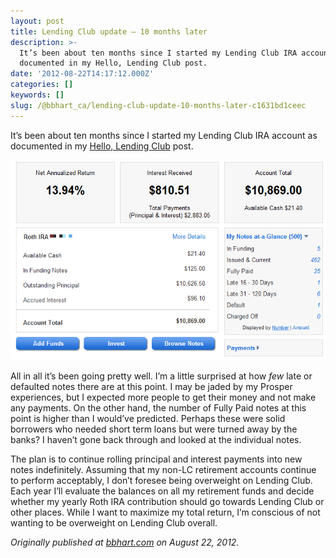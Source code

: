 ```yaml
---
layout: post
title: Lending Club update — 10 months later
description: >-
  It’s been about ten months since I started my Lending Club IRA account as
  documented in my Hello, Lending Club post.
date: '2012-08-22T14:17:12.000Z'
categories: []
keywords: []
slug: /@bbhart_ca/lending-club-update-10-months-later-c1631bd1ceec
---
```


It’s been about ten months since I started my Lending Club IRA account as documented in my [Hello, Lending Club](http://www.bbhart.com/1153/hello-lending-club/) post.

![](/assets/0__SXRNz9ti6vWif9lv.png)

All in all it’s been going pretty well. I’m a little surprised at how _few_ late or defaulted notes there are at this point. I may be jaded by my Prosper experiences, but I expected more people to get their money and not make any payments. On the other hand, the number of Fully Paid notes at this point is higher than I would’ve predicted. Perhaps these were solid borrowers who needed short term loans but were turned away by the banks? I haven’t gone back through and looked at the individual notes.

The plan is to continue rolling principal and interest payments into new notes indefinitely. Assuming that my non-LC retirement accounts continue to perform acceptably, I don’t foresee being overweight on Lending Club. Each year I’ll evaluate the balances on all my retirement funds and decide whether my yearly Roth IRA contribution should go towards Lending Club or other places. While I want to maximize my total return, I’m conscious of not wanting to be overweight on Lending Club overall.

_Originally published at_ [_bbhart.com_](https://bbhart.com/lending-club-update-10-months-later-acf0976e1838) _on August 22, 2012._
